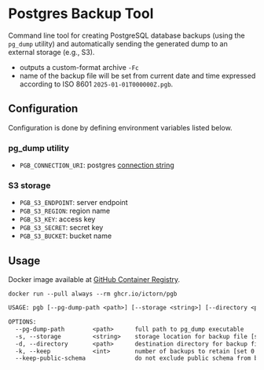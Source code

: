 # Postgres Backup Tool
Command line tool for creating PostgreSQL database backups (using the `pg_dump` utility) and automatically sending the generated dump to an external storage (e.g., S3).

- outputs a custom-format archive `-Fc`
- name of the backup file will be set from current date and time expressed according to ISO 8601 `2025-01-01T000000Z.pgb`.

## Configuration
Configuration is done by defining environment variables listed below.

### pg_dump utility
- `PGB_CONNECTION_URI`: postgres [connection string](https://www.postgresql.org/docs/current/libpq-connect.html#LIBPQ-CONNSTRING)

### S3 storage
- `PGB_S3_ENDPOINT`: server endpoint
- `PGB_S3_REGION`: region name
- `PGB_S3_KEY`: access key
- `PGB_S3_SECRET`: secret key
- `PGB_S3_BUCKET`: bucket name

## Usage
Docker image available at [GitHub Container Registry](https://github.com/ictorn/pgb/pkgs/container/pgb).

`docker run --pull always --rm ghcr.io/ictorn/pgb`

```txt
USAGE: pgb [--pg-dump-path <path>] [--storage <string>] [--directory <path>] [--extension <string>] [--keep <int>]

OPTIONS:
  --pg-dump-path        <path>      full path to pg_dump executable                 (default: /usr/bin/pg_dump)
  -s, --storage         <string>    storage location for backup file [s3, local]    (default: s3)
  -d, --directory       <path>      destination directory for backup file           (default: .backups/db/)
  -k, --keep            <int>       number of backups to retain [set 0 to keep all] (default: 2)
  --keep-public-schema              do not exclude public schema from backup
```
